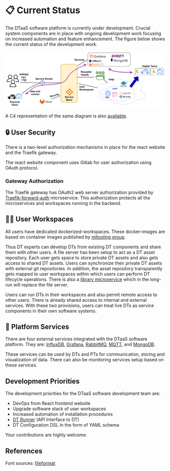 # :clipboard: Current Status

The DTaaS software platform is currently under development.
Crucial system components are in place with ongoing development work
focusing on increased automation and feature enhancement.
The figure below shows the current status of the development work.

![Current development status](current-status-developer.png)

A C4 representation of the same diagram is also [available](current-status-developer-2.png).

## :lock: User Security

There is a two-level authorization mechanisms in place for the react website
and the Traefik gateway.

The react website component uses Gitlab for user authorization using
OAuth protocol.

### Gateway Authorization

The Traefik gateway has OAuth2 web server authorization provided by
[Traefik-forward-auth](https://github.com/thomseddon/traefik-forward-auth)
microservice. This authorization protects all the microservices
and workspaces running in the backend.

## :technologist: User Workspaces

All users have dedicated dockerized-workspaces. These docker-images are based on
container images published by
[mltooling group](https://github.com/ml-tooling/ml-workspace).

Thus DT experts can develop DTs from existing DT components and
share them with other users. A file server has been setup to act as
a DT asset repository. Each user gets space to store private DT assets and
also gets access to shared DT assets. Users can synchronize their
private DT assets with external git repositories. In addition,
the asset repository transparently gets mapped to user workspaces
within which users can perform DT lifecycle operations.
There is also a [library microservice](../servers/lib/lib-ms.md) which
in the long-run will replace the file server.

Users can run DTs in their workspaces and also permit remote access
to other users. There is already shared access to internal and
external services.
With these two provisions, users can treat live DTs as service components
in their own software systems.

## :electric_plug: Platform Services

There are four external services integrated with the DTaaS software platform.
They are:
[InfluxDB](https://github.com/influxdata/influxdb),
[Grafana](https://github.com/grafana/grafana),
[RabbitMQ](https://github.com/rabbitmq/rabbitmq-server),
[MQTT](https://github.com/eclipse/mosquitto),
and
[MongoDB](https://github.com/mongodb/mongo).

These services can be used by DTs and PTs for communication, storing and
visualization of data. There can also be monitoring services setup
based on these services.

## Development Priorities

The development priorities for the DTaaS software development team are:

* DevOps from React frontend website
* Upgrade software stack of user workspaces
* Increased automation of installation procedures
* [DT Runner](https://github.com/INTO-CPS-Association/DTaaS/tree/feature/distributed-demo/servers/execution/runner)
  (API Interface to DT)
* DT Configuration DSL ín the form of YAML schema

Your contributions are highly welcome.

## References

Font sources: [fileformat](https://www.fileformat.info)
